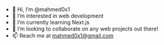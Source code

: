 - 👋 Hi, I’m @mahmed0x1
- 👀 I’m interested in web development 
- 🌱 I’m currently learning Next.js
- 💞️ I’m looking to collaborate on any web projects out there!
- 📫 Reach me at mahmed0x1@gmail.com

<!---
mahmed0x1/mahmed0x1 is a ✨ special ✨ repository because its `README.md` (this file) appears on your GitHub profile.
You can click the Preview link to take a look at your changes.
--->
